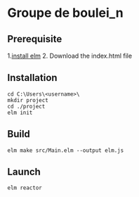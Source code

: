 # Groupe de boulei_n

## Prerequisite

1.[install elm](https://guide.elm-lang.org/install/elm.html)
2. Download the index.html file

## Installation
````
cd C:\Users\<username>\
mkdir project
cd ./project
elm init
````

## Build
````
elm make src/Main.elm --output elm.js
````

## Launch
````
elm reactor
````
